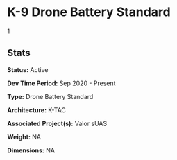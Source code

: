# K-9 Drone Battery Standard

1

## Stats

**Status:** Active

**Dev Time Period:** Sep 2020 - Present

**Type:** Drone Battery Standard

**Architecture:** K-TAC

**Associated Project(s):** Valor sUAS

**Weight:** NA

**Dimensions:** NA

